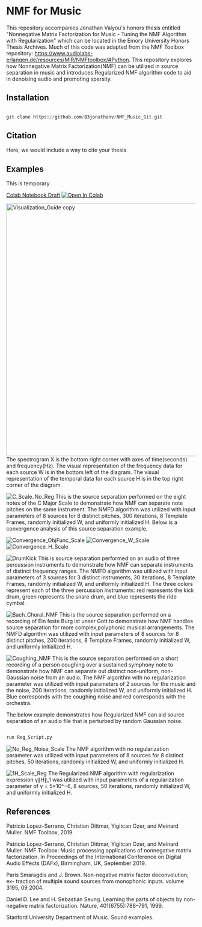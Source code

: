 # NMF for Music

This repository accompanies Jonathan Valyou's honors thesis entitled "Nonnegative Matrix Factorization for Music - Tuning the NMF Algorithm with
Regularization" which can be located in the Emory University Honors Thesis Archives.  Much of this code was adapted from the NMF Toolbox repository: https://www.audiolabs-erlangen.de/resources/MIR/NMFtoolbox/#Python.  This repository explores how Nonnegative Matrix Factorization(NMF) can be utilized in source separation in music and introduces Regularized NMF algorithm code to aid in denoising audio and promoting sparsity.

## Installation

```python

git clone https://github.com/B3jonathanv/NMF_Music_Git.git

```

## Citation

Here, we would include a way to cite your thesis

## Examples

This is temporary

[Colab Notebook Draft](https://colab.research.google.com/drive/1LmfdaCCIR96EY2Ur4w7kOO48dYMPIfEj?usp=sharing) [![Open In Colab](https://colab.research.google.com/assets/colab-badge.svg)](https://colab.research.google.com/drive/1LmfdaCCIR96EY2Ur4w7kOO48dYMPIfEj?usp=sharing)

<img width="672" alt="Visualization_Guide copy" src="https://user-images.githubusercontent.com/72425355/162584465-e5e09a60-d6ca-41c2-baf2-b9564d02bd20.png">
The spectrogram X is the bottom right corner with axes of time(seconds) and frequency(Hz). The visual representation of the frequency data for each source W is in the bottom left of the diagram. The visual representation of the temporal data for each source H is in the top right corner of the diagram.


![C_Scale_No_Reg](https://user-images.githubusercontent.com/72425355/162584215-fb777153-b67f-4a95-bb1c-e040812b9f0f.png)
This is the source separation performed on the eight notes of the C Major Scale to demonstrate how NMF can separate note pitches on the same instrument.  The NMFD algorithm was utilized with input parameters of 8 sources for 8 distinct pitches, 300 iterations, 8 Template Frames, randomly initialized W, and uniformly initialized H.  Below is a convergence analysis of this source separation example.


![Convergence_ObjFunc_Scale](https://user-images.githubusercontent.com/72425355/162584238-c84cbe87-600a-4963-9639-98a514fd9843.png)
![Convergence_W_Scale](https://user-images.githubusercontent.com/72425355/162584247-a28512ee-aff0-4d71-80a0-adfab2b6e106.png)
![Convergence_H_Scale](https://user-images.githubusercontent.com/72425355/162584245-b6b65bf8-33c2-43bc-be93-49e12447f9f6.png)


![DrumKick](https://user-images.githubusercontent.com/72425355/162584268-758377b0-698b-4abc-9294-b5a96a6690bc.png)
This is source separation performed on an audio of three percussion instruments to demonstrate how NMF can separate instruments of distinct frequency ranges.  The NMFD algorithm was utilized with input parameters of 3 sources for 3 distinct instruments, 30 iterations, 8 Template Frames, randomly initialized W, and uniformly initialized H. The three colors represent each of the three percussion instruments: red represents the kick drum, green represents the snare drum, and blue represents the ride cymbal.


![Bach_Choral_NMF](https://user-images.githubusercontent.com/72425355/162584228-d91950c6-8abf-4d71-829c-8135ba86c6c7.png)
This is the source separation performed on a recording of Ein feste Burg ist unser Gott to demonstrate how NMF handles source separation for more complex,polyphonic musical arrangements.  The NMFD algorithm was utilized with input parameters of 8 sources for 8 distinct pitches, 200 iterations, 8 Template Frames, randomly initialized W, and uniformly initialized H.



![Coughing_NMF](https://user-images.githubusercontent.com/72425355/162584202-43360ec5-77a8-4c32-bdd5-affa7aaf9e62.png)
This is the source separation performed on a short recording of a person coughing over a sustained symphony note to demonstrate how NMF can separate out distinct non-uniform, non-Gaussian noise from an audio.  The NMF algorithm with no regularization parameter was utilized with input parameters of 2 sources for the music and the noise, 200 iterations, randomly initialized W, and uniformly initialized H. Blue corresponds with the coughing noise and red corresponds with the orchestra.


The below example demonstrates how Regularized NMF can aid source separation of an audio file that is perturbed by random Gaussian noise.
```python

run Reg_Script.py

```
![No_Reg_Noise_Scale](https://user-images.githubusercontent.com/72425355/162584134-0392704f-1a03-4b10-a936-16b36a4e98e5.png)
The NMF algorithm with no regularization parameter was utilized with input parameters of 8 sources for 8 distinct pitches, 50 iterations, randomly initialized W, and uniformly initialized H.

![1H_Scale_Reg](https://user-images.githubusercontent.com/72425355/162584147-295fdd60-dab1-4826-84e0-fe192fb8af6f.png)
The Regularized NMF algorithm with regularization expression γ∥H∥_1 was utilized with input parameters of a regularization parameter of γ = 5×10^−6, 8 sources, 50 iterations, randomly initialized W, and uniformly initialized H.



## References

Patricio Lopez-Serrano, Christian Dittmar, Yigitcan Ozer, and Meinard Muller.
NMF Toolbox, 2019.

Patricio Lopez-Serrano, Christian Dittmar, Yigitcan Ozer, and Meinard Muller.
NMF Toolbox: Music processing applications of nonnegative matrix factorization.
In Proceedings of the International Conference on Digital Audio Effects (DAFx),
Birmingham, UK, September 2019.

Paris Smaragdis and J. Brown. Non-negative matrix factor deconvolution; ex-
traction of multiple sound sources from monophonic inputs. volume 3195, 09
2004.

Daniel D. Lee and H. Sebastian Seung. Learning the parts of objects by non-
negative matrix factorization. Nature, 401(6755):788–791, 1999.

Stanford University Department of Music. Sound examples.


